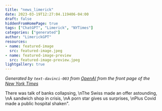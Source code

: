 ```yaml
---
title: "news_limerick"
date: 2023-03-19T12:27:04.119406-04:00
draft: false
hiddenFromHomePage: true
tags: ["ChatGPT", "Limerick", "NYTimes"]
categories: ["generated"]
author: "LimerickGPT"
resources:
- name: featured-image
  src: featured-image.jpeg
- name: featured-image-preview
  src: featured-image-preview.jpeg
lightgallery: true
---
```

*Generated by `text-davinci-003` from [OpenAI](https://platform.openai.com/docs/models/gpt-3) from the front page of the [New York Times](https://www.nytimes.com/)*

There was talk of banks collapsing, \nThe Swiss made an offer astounding, \nA sandwich shop in crisis, \nA porn star gives us surprises, \nPlus Covid made a public hospital shaken".